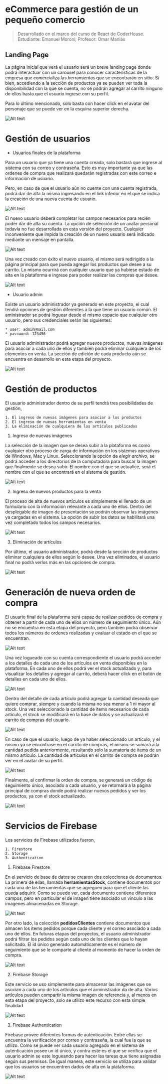 # eCommerce para gestión de un pequeño comercio
> Desarrollado en el marco del curso de React de CoderHouse. Estudiante: Emanuel Moroni; Profesor: Omar Maniás

## Landing Page

La página inicial que verá el usuario será un breve landing page donde podrá interactuar con un carousel para conocer características de la empresa que comercializa las herramientas que se encontrarán en sitio. Si bien, accediendo a la sección de productos ya se pueden ver toda la disponibilidad con la que se cuenta, no se podrán agregar al carrito ninguno de ellos hasta que el usuario ingrese con su perfil.

Para lo último mencionado, solo basta con hacer click en el avatar del personaje que se puede ver en la esquina superior derecha.

![Alt text](./src/img/docs/imagen_1.png)

Gestión de usuarios
===
- Usuarios finales de la plataforma

Para un usuario que ya tiene una cuenta creada, solo bastará que ingrese al sistema con su correo y contraseña. Esto es muy importante ya que las ordenes de compra que realizará quedarán registradas con este correo e información de usuario.

Pero, en caso de que el usuario aún no cuente con una cuenta registrada, podrá dar de alta la misma ingresando en el link inferior en el que se indica la creación de una nueva cuenta de usuario.

![Alt text](./src/img/docs/imagen_2.png)

El nuevo usuario deberá completar los campos necesarios para recién poder dar de alta su cuenta. La opción de selección de un avatar personal todavía no fue desarrollada en esta versión del proyecto. Cualquier inconveniente que impida la creación de un nuevo usuario será indicado mediante un mensaje en pantalla.

![Alt text](./src/img/docs/imagen_3.png)

Una vez creado con éxito el nuevo usuario, el mismo será redirigido a la página principal para que pueda agregar los productos que desee a su carrito. Lo mismo ocurrirá con cualquier usuario que ya hubiese estado de alta en la plataforma e ingrese para poder realizar las compras que desee.

![Alt text](./src/img/docs/imagen_4.png)

- Usuario admin

Existe un usuario administrador ya generado en este proyecto, el cual tendrá opciones de gestión diferentes a la que tiene un usuario común. El aministrador se podrá loguear desde el mismo espacio que cualquier otro usuario, pero sus credenciales serán las siguientes:

    * user: admin@mail.com  
    * password: 123456

El usuario administrador podrá agregar nuevos productos, nuevas imágenes para asociar a cada uno de ellos y también podrá eliminar cualquiera de los elementos en venta. La sección de edición de cada producto aún se encuentra en desarrollo en esta etapa del proyecto.

![Alt text](./src/img/docs/imagen_5.png)

Gestión de productos
===

El usuario administrador dentro de su perfil tendrá tres posibilidades de gestión,

    1. El ingreso de nuevas imágenes para asociar a los productos
    2. El ingreso de nuevas herramientas en venta    
    3. La eliminación de cualquiera de los artículos publicados

1. Ingreso de nuevas imágenes

La selección de la imagen que se desea subir a la plataforma es como cualquier otro proceso de carga de información en los sistemas operativos de Windows, Mac y Linux. Seleccionando la opción de _elegir archivo_, se podrá acceder a los directorios de la computadora para buscar la imagen que finalmente se desea subir. El nombre con el que se actualice, será el nombre con el que se encontrará en el sistema de gestión.

![Alt text](./src/img/docs/imagen_6.png)

2. Ingreso de nuevos productos para la venta

El proceso de alta de nuevos artículos es simplemente el llenado de un formulario con la información relevante a cada uno de ellos. Dentro del desplegable de imagen de presentación se podrán observar las imágenes ya cargadas en el sistema. La opción de subir los datos se habilitará una vez completado todos los campos necesarios.

![Alt text](./src/img/docs/imagen_7.png)

3. Eliminación de artículos

Por último, el usuario administrador, podrá desde la sección de productos eliminar cualquiera de ellos según lo desee. Una vez eliminados, el usuario final no podrá verlos más en las opciones de compra.

![Alt text](./src/img/docs/imagen_8.png)

Generación de nueva orden de compra
===

El usuario final de la plataforma será capaz de realizar pedidos de compra y obtener a partir de cada uno de ellos un número de seguimiento único. Aún no se encuentra en esta etapa del proyecto, pero también podrá observar todos los números de ordenes realizadas y evaluar el estado en el que se encuentran.

![Alt text](./src/img/docs/imagen_9.png)

Una vez logueado con su cuenta correspondiente el usuario podrá acceder a los detalles de cada uno de los artículos en venta disponibles en la plataforma. En cada uno de ellos podrá ver el stock actualizado y, para visualizar los detalles y agregar al carrito, deberá hacer click en el botón de detalles en cada uno de ellos.

![Alt text](./src/img/docs/imagen_10.png)

Dentro del detalle de cada artículo podrá agregar la cantidad deseada que quiere comprar, siempre y cuando la misma no sea menor a 1 ni mayor al stock. Una vez seleccionado la cantidad de items necesarios de cada artículo, el stock se modificará en la base de datos y se actualizará el carrito de compras del usuario.

![Alt text](./src/img/docs/imagen_11.png)

En caso de que el usuario, luego de ya haber seleccionado un artículo, y el mismo ya se encontrase en el carrito de compras, el mismo se sumará a la cantidad pedida anteriormente, resultando solo la sumatoria de items de un mismo artículo. La cantidad de artículos en el carrito de compra se podrán ver en el avatar de su perfil.

![Alt text](./src/img/docs/imagen_12.png)

Finalmente, al confirmar la orden de compra, se generará un código de seguimiento único, asociado a cada usuario, y se retornará a la página principal de compras donde podrá realizar nuevos pedidos y ver los productos, ya con el stock actualizado.

![Alt text](./src/img/docs/imagen_13.png)

Servicios de Firebase
===

Los servicios de Firebase utilizados fueron,

    1. Firestore
    2. Storage    
    3. Authentication

1. Firebase Firestore

En el servicio de base de datos se crearon dos colecciones de documentos. La primera de ellas, llamada __herramientasStock__, contiene documentos por cada una de las herramientas que se agreguen para que el cliente las pueda adquirir. Como se puede ver, cada documento contiene diferentes campos, pero en particular el de imagen tiene asociado un vínculo a las imagenes almacenadas en Storage.

![Alt text](./src/img/docs/imagen_14.png)

Por otro lado, la colección __pedidosClientes__ contiene documentos que almacen los items pedidos porque cada cliente y el correo asociado a cada uno de ellos. En futuras etapas del proyectos, el usuario administrador podrá filtrar los pedidos según cada uno de los clientes que lo hayan solicitado. El id único generado automáticamente es el número de seguimiento que se le comparte al cliente al momento de hacer la orden de compra.

![Alt text](./src/img/docs/imagen_15.png)

2. Firebase Storage

Este servicio se uso simplemente para almacenar las imágenes que se asocian a cada uno de los artículos que el arministrador da de alta. Varios artículos pueden compartir la misma imagen de referencia y, al menos en esta etapa del proyecto, solo se utilizo este recurso con esta simple finalidad.

![Alt text](./src/img/docs/imagen_16.png)

3. Firebase Authentication

Firebase provee diferentes formas de autenticación. Entre ellas se encuentra la verificación por correo y contraseña, la cual fue la que se utilizo. Como se puede ver cada usuario agregado en el sistema de autenticación posee un id único, y contra este es el que se verifica que el usuario admin se este logueando para hacer las tareas que tiene asignadas según sus permisos. De igual manera, este servicio se utiliza para validar que los usuarios se encuentren dados de alta en la plataforma.

![Alt text](./src/img/docs/imagen_17.png)